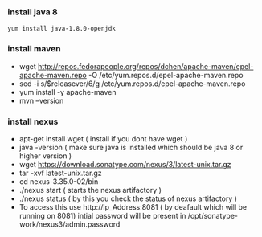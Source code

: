 ### install java 8 
```
yum install java-1.8.0-openjdk
```
### install maven 
- wget http://repos.fedorapeople.org/repos/dchen/apache-maven/epel-apache-maven.repo -O /etc/yum.repos.d/epel-apache-maven.repo
- sed -i s/\$releasever/6/g /etc/yum.repos.d/epel-apache-maven.repo
- yum install -y apache-maven
- mvn –version

### install nexus 

- apt-get install wget ( install if you dont have wget )
- java -version ( make sure java is installed which should be java 8 or higher version )
- wget https://download.sonatype.com/nexus/3/latest-unix.tar.gz
- tar -xvf latest-unix.tar.gz
- cd nexus-3.35.0-02/bin
- ./nexus start ( starts the nexus artifactory )
- ./nexus status ( by this you check the status of nexus artifactory )
- To access this use http://ip_Address:8081 ( by deafault which will be running on 8081)
intial password will be present in /opt/sonatype-work/nexus3/admin.password
